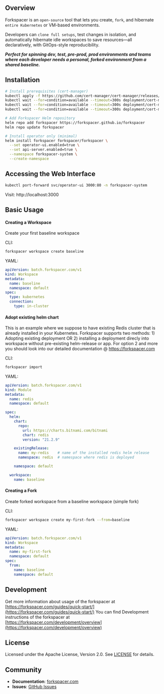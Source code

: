 ## Overview
Forkspacer is an `open-source` tool that lets you create, `fork`, and hibernate `entire Kubernetes` or VM-based environments.

Developers can `clone full setups`, test changes in isolation, and automatically hibernate idle workspaces to save resources—all declaratively, with GitOps-style reproducibility. 

***Perfect for spinning dev, test, pre-prod, prod environments and teams where each developer needs a personal, forked environment from a shared baseline.***

## Installation

```bash
# Install prerequisites (cert-manager)
kubectl apply -f https://github.com/cert-manager/cert-manager/releases/download/v1.18.2/cert-manager.yaml
kubectl wait --for=condition=available --timeout=300s deployment/cert-manager -n cert-manager
kubectl wait --for=condition=available --timeout=300s deployment/cert-manager-cainjector -n cert-manager
kubectl wait --for=condition=available --timeout=300s deployment/cert-manager-webhook -n cert-manager

# Add Forkspacer Helm repository
helm repo add forkspacer https://forkspacer.github.io/forkspacer
helm repo update forkspacer

# Install operator only (minimal)
helm install forkspacer forkspacer/forkspacer \
  --set operator-ui.enabled=true \
  --set api-server.enabled=true \
  --namespace forkspacer-system \
  --create-namespace
```

## Accessing the Web Interface
```bash
kubectl port-forward svc/operator-ui 3000:80 -n forkspacer-system
```
Visit: http://localhost:3000

## Basic Usage

#### Creating a Workspace

Create your first baseline workspace

CLI:
```bash
forkspacer workspace create baseline
```

YAML:
```yaml
apiVersion: batch.forkspacer.com/v1
kind: Workspace
metadata:
  name: baseline
  namespace: default
spec:
  type: kubernetes
  connection:
    type: in-cluster
```

#### Adopt existing helm chart

This is an example where we suppose to have existing Redis cluster that is already installed in your Kubernetes. Forkspacer supports two methods: 1) Adopting existing deployment OR 2) installing a deployment direcly into workspace without pre-existing helm-release or app. For option 2 and more you should look into our detailed documentation @ https://forkspacer.com

CLI:
```bash
forkspacer import
```

YAML:
```yaml
apiVersion: batch.forkspacer.com/v1
kind: Module
metadata:
  name: redis
  namespace: default

spec:
  helm:
    chart:
      repo:
        url: https://charts.bitnami.com/bitnami
        chart: redis
        version: "21.2.9"

    existingRelease:
      name: my-redis    # name of the installed redis helm release 
      namespace: redis  # namespace where redis is deployed

    namespace: default

  workspace:
    name: baseline
```

#### Creating a Fork

Create forked workspace from a baseline workspace (simple fork)

CLI:
```bash
forkspacer workspace create my-first-fork --from=baseline
```

YAML:
```yaml
apiVersion: batch.forkspacer.com/v1
kind: Workspace
metadata:
  name: my-first-fork
  namespace: default
spec:
  from:
    name: baseline
    namespace: default
```

## Development

Get more information about usage of the forkspacer at [https://forkspacer.com/guides/quick-start/](https://forkspacer.com/guides/quick-start/)
You can find Development instructions of the forkspacer at [https://forkspacer.com/development/overview](https://forkspacer.com/development/overview)

## License

Licensed under the Apache License, Version 2.0. See [LICENSE](LICENSE) for details.

## Community

- **Documentation**: [forkspacer.com](https://forkspacer.com)
- **Issues**: [GitHub Issues](https://github.com/forkspacer/forkspacer/issues)
